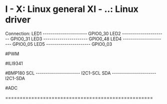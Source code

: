 I - X: Linux general
XI - ..: Linux driver
===================================================
Connection:
LED1  ---------------------- GPIO0_30
LED2  ---------------------- GPIO0_31
LED3  ---------------------- GPIO0_48
LED4  ---------------------- GPIO0_05
LED5  ---------------------- GPIO0_03

#PWM

#ILI9341


#BMP180
SCL  ---------------------- I2C1-SCL
SDA  ---------------------- I2C1-SDA

#ADC

===================================================